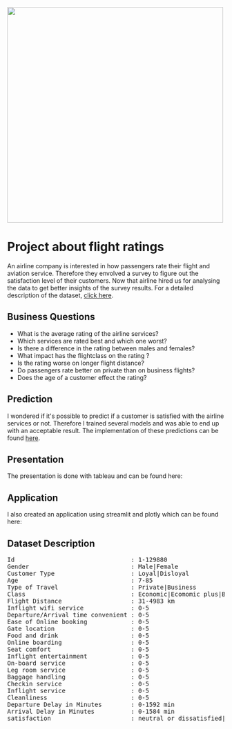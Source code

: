 <img width="500" src="https://cdn.cnn.com/cnnnext/dam/assets/210810173434-4-pan-am-707-economy-meals-credit-anne-sweeney-full-169.jpg">


# Project about flight ratings
An airline company is interested in how passengers rate their flight and aviation service.
Therefore they envolved a survey to figure out the satisfaction level of their customers.
Now that airline hired us for analysing the data to get better insights of the survey results.
For a detailed description of the dataset, [click here](#Dataset-Description).


## Business Questions
- What is the average rating of the airline services?
- Which services are rated best and which one worst?
- Is there a difference in the rating between males and females?
- What impact has the flightclass on the rating ?
- Is the rating worse on longer flight distance?
- Do passengers rate better on private than on business flights?
- Does the age of a customer effect the rating?


## Prediction
I wondered if it's possible to predict if a customer is satisfied with the airline services or not. Therefore I trained several models and was able to end up with an acceptable result. The implementation of these predictions
can be found <a href='https://github.com/lukwies/final-bootcamp-project/blob/main/notebooks/predict.ipynb'>here</a>.


## Presentation
The presentation is done with tableau and can be found here:


## Application
I also created an application using streamlit and plotly which can be found here:


## Dataset Description
<pre>
Id                                : 1-129880
Gender                            : Male|Female
Customer Type                     : Loyal|Disloyal
Age                               : 7-85
Type of Travel                    : Private|Business
Class                             : Economic|Ecomomic plus|Business
Flight Distance                   : 31-4983 km
Inflight wifi service             : 0-5
Departure/Arrival time convenient : 0-5
Ease of Online booking            : 0-5
Gate location                     : 0-5
Food and drink                    : 0-5
Online boarding                   : 0-5
Seat comfort                      : 0-5
Inflight entertainment            : 0-5
On-board service                  : 0-5
Leg room service                  : 0-5
Baggage handling                  : 0-5
Checkin service                   : 0-5
Inflight service                  : 0-5
Cleanliness                       : 0-5
Departure Delay in Minutes        : 0-1592 min
Arrival Delay in Minutes          : 0-1584 min
satisfaction                      : neutral or dissatisfied|satisfied
</pre>

